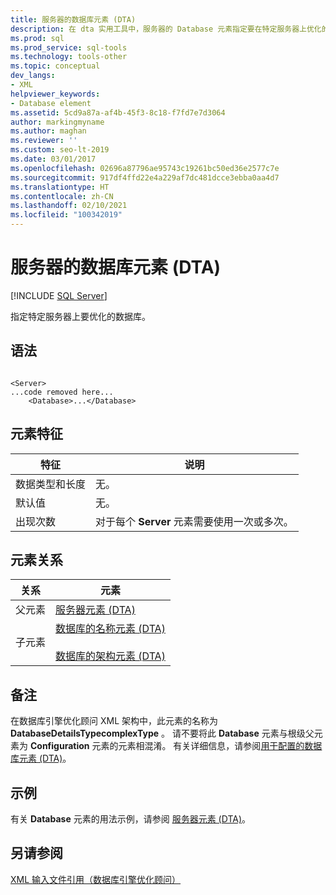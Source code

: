 ```yaml
---
title: 服务器的数据库元素 (DTA)
description: 在 dta 实用工具中，服务器的 Database 元素指定要在特定服务器上优化的数据库。
ms.prod: sql
ms.prod_service: sql-tools
ms.technology: tools-other
ms.topic: conceptual
dev_langs:
- XML
helpviewer_keywords:
- Database element
ms.assetid: 5cd9a87a-af4b-45f3-8c18-f7fd7e7d3064
author: markingmyname
ms.author: maghan
ms.reviewer: ''
ms.custom: seo-lt-2019
ms.date: 03/01/2017
ms.openlocfilehash: 02696a87796ae95743c19261bc50ed36e2577c7e
ms.sourcegitcommit: 917df4ffd22e4a229af7dc481dcce3ebba0aa4d7
ms.translationtype: HT
ms.contentlocale: zh-CN
ms.lasthandoff: 02/10/2021
ms.locfileid: "100342019"
---
```

# <a name="database-element-for-server-dta"></a>服务器的数据库元素 (DTA)

 [!INCLUDE [SQL Server](../../includes/applies-to-version/sqlserver.md)]

指定特定服务器上要优化的数据库。  
  
## <a name="syntax"></a>语法  
  
```  
  
<Server>  
...code removed here...  
    <Database>...</Database>  
```  
  
## <a name="element-characteristics"></a>元素特征  
  
|特征|说明|  
|--------------------|-----------------|  
|数据类型和长度|无。|  
|默认值|无。|  
|出现次数|对于每个 **Server** 元素需要使用一次或多次。|  
  
## <a name="element-relationships"></a>元素关系  
  
|关系|元素|  
|------------------|--------------|  
|父元素|[服务器元素 (DTA)](../../tools/dta/server-element-dta.md)|  
|子元素|[数据库的名称元素 (DTA)](../../tools/dta/name-element-for-database-dta.md)<br /><br /> [数据库的架构元素 (DTA)](../../tools/dta/schema-element-for-database-dta.md)|  
  
## <a name="remarks"></a>备注  
 在数据库引擎优化顾问 XML 架构中，此元素的名称为 **DatabaseDetailsTypecomplexType** 。 请不要将此 **Database** 元素与根级父元素为 **Configuration** 元素的元素相混淆。 有关详细信息，请参阅[用于配置的数据库元素 (DTA)](../../tools/dta/database-element-for-configuration-dta.md)。  
  
## <a name="example"></a>示例  
 有关 **Database** 元素的用法示例，请参阅 [服务器元素 (DTA)](../../tools/dta/server-element-dta.md)。  
  
## <a name="see-also"></a>另请参阅  
 [XML 输入文件引用（数据库引擎优化顾问）](../../tools/dta/xml-input-file-reference-database-engine-tuning-advisor.md)  
  
  

